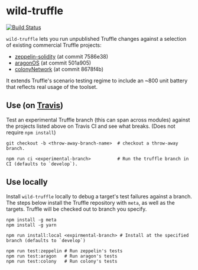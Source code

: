 # wild-truffle
[![Build Status](https://travis-ci.org/trufflesuite/wild-truffle.svg?branch=develop)](https://travis-ci.org/trufflesuite/wild-truffle)

`wild-truffle` lets you run unpublished Truffle changes against a selection of existing commercial Truffle projects:
+ [zeppelin-solidity](https://github.com/OpenZeppelin/zeppelin-solidity/tree/7586e383c2e9d62b2f1d414e850ab365afef6d89) (at commit 7586e38)
+ [aragonOS](https://github.com/aragon/aragonOS/tree/501a90515287a8bfe015f5416e5e6aa07ced0ec4) (at commit 501a905)
+ [colonyNetwork](https://github.com/JoinColony/colonyNetwork/tree/8678f4bd7e2e93260cc40e3bdc002d8e1e3008c5) (at commit 8678f4b)

It extends Truffle's scenario testing regime to include an ~800 unit battery that reflects real usage of the toolset.

## Use (on [Travis](https://travis-ci.org/trufflesuite/wild-truffle/branches))

Test an experimental Truffle branch (this can span across modules) against the projects listed above on Travis CI and see what breaks. (Does not require `npm install`)

```shell
git checkout -b <throw-away-branch-name>  # checkout a throw-away branch.

npm run ci <experimental-branch>          # Run the truffle branch in CI (defaults to `develop`).
```

## Use locally

Install `wild-truffle` locally to debug a target's test failures against a branch. The steps below
install the Truffle repository with `meta`, as well as the targets. Truffle will be checked out to
branch you specify.

```shell
npm install -g meta
npm install -g yarn

npm run install:local <expirmental-branch> # Install at the specified branch (defaults to `develop`)

npm run test:zeppelin # Run zeppelin's tests
npm run test:aragon   # Run aragon's tests
npm run test:colony   # Run colony's tests
```






